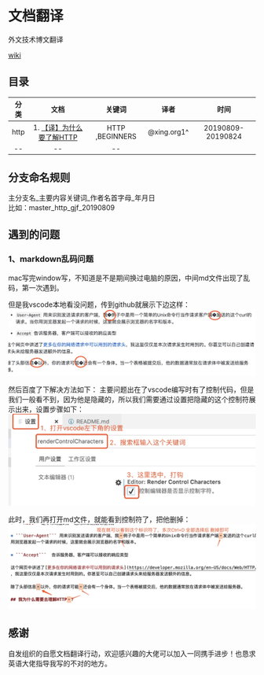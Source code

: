 # 文档翻译
外文技术博文翻译

[wiki](https://github.com/xingorg1/To-translate-documents/wiki)

## 目录
分类 | 文档 |关键词| 译者 | 时间
:--: | :--: |:--:| :--: | :--:
http | 1. [【译】为什么要了解HTTP](./http/为什么要了解HTTP.md) |HTTP ,BEGINNERS| @xing.org1^ | 20190809-20190824
-- | -- | --

## 分支命名规则
主分支名_主要内容关键词_作者名首字母_年月日  
比如：master_http_gjf_20190809

## 遇到的问题
### 1、markdown乱码问题
mac写完window写，不知道是不是期间换过电脑的原因，中间md文件出现了乱码，第一次遇到。

但是我vscode本地看没问题，传到github就展示下边这样：
![乱码图](./images/乱码.jpg)

然后百度了下解决方法如下：
主要问题出在了vscode编写时有了控制代码，但是我们一般看不到，因为他是隐藏的，所以我们需要通过设置把隐藏的这个控制符展示出来，设置步骤如下：
![设置图](./images/解决乱码.jpg)

此时，我们再打开md文件，就能看到控制符了，把他删掉：
![乱码的真实面目](./images/删除乱码.jpg)


## 感谢
自发组织的自愿文档翻译行动，欢迎感兴趣的大佬可以加入一同携手进步！也恳求英语大佬指导我写的不对的地方。